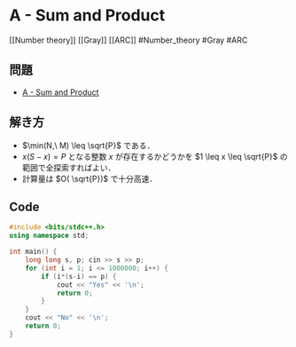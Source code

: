 # A - Sum and Product
[[Number theory]] [[Gray]] [[ARC]]
#Number_theory #Gray #ARC

## 問題
- [A - Sum and Product](https://atcoder.jp/contests/arc108/tasks/arc108_a)

## 解き方
- $\min(N,\ M) \leq \sqrt{P}$ である．
- $x(S − x )=P$ となる整数 $x$ が存在するかどうかを $1 \leq x \leq \sqrt{P}$ の範囲で全探索すればよい．
- 計算量は $O( \sqrt{P})$ で十分高速．

## Code
```c++
#include <bits/stdc++.h>
using namespace std;

int main() {
	long long s, p; cin >> s >> p;
	for (int i = 1; i <= 1000000; i++) {
		if (i*(s-i) == p) {
			cout << "Yes" << '\n';
			return 0;
		}
	}
	cout << "No" << '\n';
	return 0;
}
```